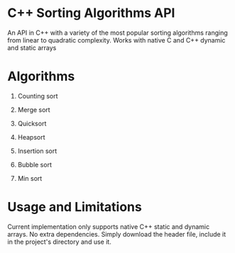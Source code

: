 # C++ Sorting Algorithms API

An API in C++ with a variety of the most popular sorting algorithms ranging from linear to quadratic complexity. Works with native C and C++ dynamic and static arrays

# Algorithms

1) Counting sort

2) Merge sort

3) Quicksort

4) Heapsort

5) Insertion sort

6) Bubble sort

7) Min sort

# Usage and Limitations

Current implementation only supports native C++ static and dynamic arrays. No extra dependencies. Simply download the header file, include it in the project's directory and use it. 
